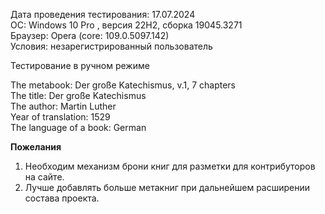 Дата проведения тестирования: 17.07.2024\
ОС: Windows 10 Pro , версия 22H2, сборка 19045.3271\
Браузер: Opera (core: 109.0.5097.142)\
Условия: незарегистрированный пользователь

Тестирование в ручном режиме

The metabook: Der große Katechismus, v.1, 7 chapters\
The title: Der große Katechismus\
The author: Martin Luther\
Year of translation: 1529\
The language of a book: German

**Пожелания**
1. Необходим механизм брони книг для разметки для контрибуторов на сайте. 
2. Лучше добавлять больше метакниг при дальнейшем расширении состава проекта.

